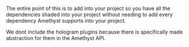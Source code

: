 The entire point of this is to add into your project so you have all the
dependencies shaded into your project without needing to add every dependency
Amethyst supports into your project.

We dont include the hologram plugins because there is specifically made
abstraction for them in the Amethyst API.
